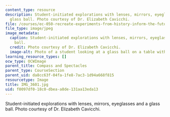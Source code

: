 ```yaml
---
content_type: resource
description: Student-initiated explorations with lenses, mirrors, eyeglasses and a
  glass ball. Photo courtesy of Dr. Elizabeth Cavicchi.
file: /courses/ec-050-recreate-experiments-from-history-inform-the-future-from-the-past-galileo-january-iap-2010/f0097df018c0dbeaa8de131aa13eda13_IMG_3601.jpg
file_type: image/jpeg
image_metadata:
  caption: Student-initiated explorations with lenses, mirrors, eyeglasses and a glass
    ball.
  credit: Photo courtesy of Dr. Elizabeth Cavicchi.
  image-alt: Photo of a student looking at a glass ball on a table with a round mirror.
learning_resource_types: []
ocw_type: OCWImage
parent_title: Compass and Spectacles
parent_type: CourseSection
parent_uid: da8cc63f-04fa-1fe8-7ac3-1d94a668f815
resourcetype: Image
title: IMG_3601.jpg
uid: f0097df0-18c0-dbea-a8de-131aa13eda13
---
```

Student-initiated explorations with lenses, mirrors, eyeglasses and a glass ball. Photo courtesy of Dr. Elizabeth Cavicchi.